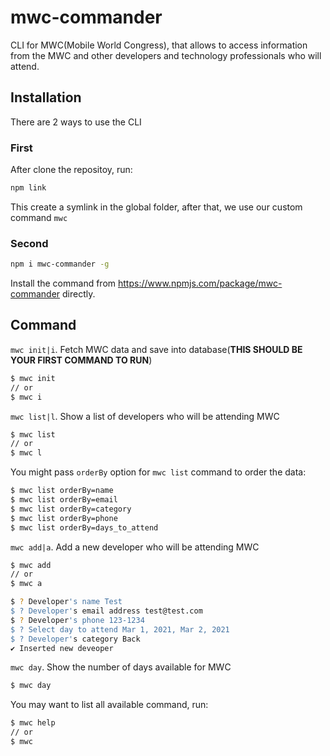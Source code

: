 # mwc-commander
CLI for MWC(Mobile World Congress), that allows to access information from the MWC and other developers and technology professionals who will attend.

## Installation
There are 2 ways to use the CLI
### First
After clone the repositoy, run:
```bash
npm link
```
This create a symlink in the global folder, after that, we use our custom command `mwc`

### Second
```bash
npm i mwc-commander -g
```
Install the command from https://www.npmjs.com/package/mwc-commander directly.

## Command
  `mwc init|i`. Fetch MWC data and save into database(**THIS SHOULD BE YOUR FIRST COMMAND TO RUN**)
  ```bash
  $ mwc init
  // or
  $ mwc i
  ```
  
  `mwc list|l`. Show a list of developers who will be attending MWC
  ```bash
  $ mwc list
  // or
  $ mwc l
  ```
  You might pass `orderBy` option for `mwc list` command to order the data:
  ```bash
  $ mwc list orderBy=name
  $ mwc list orderBy=email
  $ mwc list orderBy=category
  $ mwc list orderBy=phone
  $ mwc list orderBy=days_to_attend
  ```
  
  `mwc add|a`. Add a new developer who will be attending MWC
  ```bash
  $ mwc add
  // or
  $ mwc a
  
  $ ? Developer's name Test
  $ ? Developer's email address test@test.com
  $ ? Developer's phone 123-1234
  $ ? Select day to attend Mar 1, 2021, Mar 2, 2021
  $ ? Developer's category Back
  ✔ Inserted new deveoper
  ```
  
  `mwc day`. Show the number of days available for MWC
  ```bash
  $ mwc day
  ```
  
  You may want to list all available command, run:
  ```bash
  $ mwc help
  // or
  $ mwc
  ```
